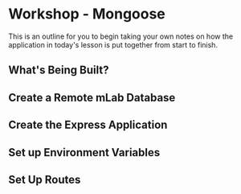 # Workshop - Mongoose

This is an outline for you to begin taking your own notes on how the application in today's lesson is put together from start to finish. 

## What's Being Built?

## Create a Remote mLab Database

## Create the Express Application 

## Set up Environment Variables

## Set Up Routes

